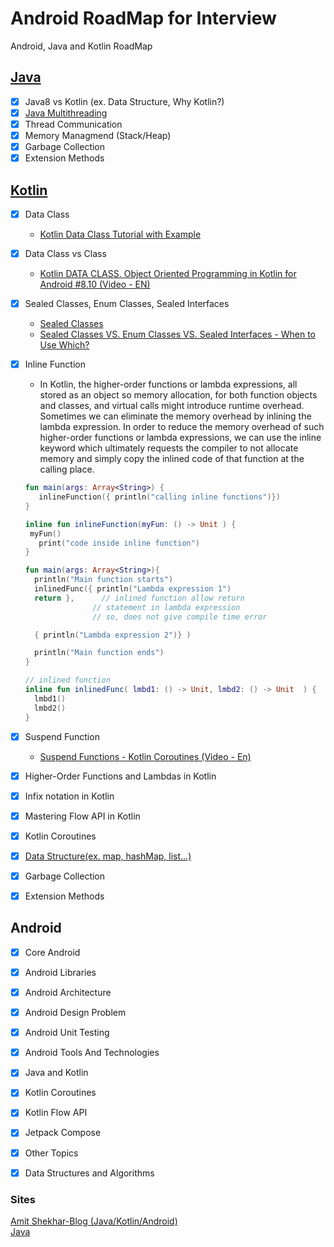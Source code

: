 # Android RoadMap for Interview
Android, Java and Kotlin RoadMap

## [Java](https://github.com/goodluck3301/android-interview/tree/main/Java)
- [x] Java8 vs Kotlin (ex. Data Structure, Why Kotlin?)
- [x] [Java Multithreading](https://github.com/goodluck3301/android-interview/tree/main/Java/MultiThreading)
- [x] Thread Communication
- [x] Memory Managmend (Stack/Heap)
- [x] Garbage Collection
- [x] Extension Methods

## [Kotlin](https://github.com/goodluck3301/android-interview/tree/main/Kotin)
- [x] Data Class
  - [Kotlin Data Class Tutorial with Example](https://www.youtube.com/watch?v=L0VulZZPGbI)
- [x] Data Class vs Class
  - [Kotlin DATA CLASS. Object Oriented Programming in Kotlin for Android #8.10 (Video - EN)](https://www.youtube.com/watch?v=Z6xj7hta7Ac)
- [x] Sealed Classes, Enum Classes, Sealed Interfaces
  - [Sealed Classes](https://medium.com/jesus-medina/sealed-classes-and-sealed-interfaces-advanced-kotlin-a8f6de0c9eaf)
  - [Sealed Classes VS. Enum Classes VS. Sealed Interfaces - When to Use Which?](https://www.youtube.com/watch?v=kLJRZpRhX1o)
- [x] Inline Function
  - In Kotlin, the higher-order functions or lambda expressions, all stored as an object so memory allocation, for both function objects and classes, and virtual calls might introduce runtime overhead. Sometimes we can eliminate the memory overhead by inlining the lambda expression. In order to reduce the memory overhead of such higher-order functions or lambda expressions, we can use the inline keyword which ultimately requests the compiler to not allocate memory and simply copy the inlined code of that function at the calling place.
   ```kt
  fun main(args: Array<String>) {  
      inlineFunction({ println("calling inline functions")})  
  }  
  
  inline fun inlineFunction(myFun: () -> Unit ) {  
    myFun()  
      print("code inside inline function")  
  }  
    ```
   
    ```kt
   fun main(args: Array<String>){
      println("Main function starts")
      inlinedFunc({ println("Lambda expression 1")
      return },      // inlined function allow return
                   // statement in lambda expression
                   // so, does not give compile time error
 
      { println("Lambda expression 2")} )
 
      println("Main function ends")
    }
    
    // inlined function
    inline fun inlinedFunc( lmbd1: () -> Unit, lmbd2: () -> Unit  ) { 
      lmbd1()
      lmbd2()
    }
    ```
- [x] Suspend Function
  - [Suspend Functions - Kotlin Coroutines (Video - En)](https://www.youtube.com/watch?v=yc_WfBp-PdE) 
- [x] Higher-Order Functions and Lambdas in Kotlin
- [x] Infix notation in Kotlin
- [x] Mastering Flow API in Kotlin
- [x] Kotlin Coroutines
- [x] [Data Structure(ex. map, hashMap, list...)](https://github.com/goodluck3301/data-structures-and-algorithms)
- [x] Garbage Collection
- [x] Extension Methods


## Android

- [x] Core Android
- [x] Android Libraries
- [x] Android Architecture
- [x] Android Design Problem
- [x] Android Unit Testing
- [x] Android Tools And Technologies
- [x] Java and Kotlin
- [x] Kotlin Coroutines
- [x] Kotlin Flow API
- [x] Jetpack Compose
- [x] Other Topics
- [x] Data Structures and Algorithms


### Sites
[Amit Shekhar-Blog (Java/Kotlin/Android)](https://github.com/amitshekhariitbhu/android-interview-questions#core-android)</br>
[Java](https://www.javapedia.net/module/Java)
